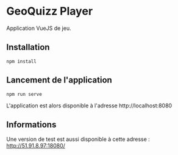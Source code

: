 # GeoQuizz Player
Application VueJS de jeu.

## Installation
```
npm install
```

## Lancement de l'application
```
npm run serve
```
L'application est alors disponible à l'adresse http://localhost:8080

## Informations
Une version de test est aussi disponible à cette adresse : http://51.91.8.97:18080/
